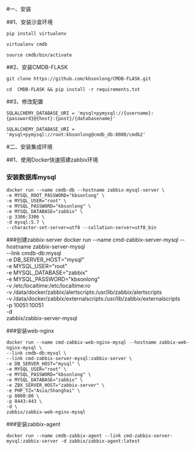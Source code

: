#一、安装

##1、安装沙盒环境

    pip install virtualenv

    virtualenv cmdb

    source cmdb/bin/activate

##2、安装CMDB-FLASK

    git clone https://github.com/kbsonlong/CMDB-FLASK.git

    cd  CMDB-FLASK && pip install -r requirements.txt

##3、修改配置

    SQLALCHEMY_DATABASE_URI = 'mysql+pymysql://{username}:{password}@{host}:{post}/{databasename}'

    SQLALCHEMY_DATABASE_URI = 'mysql+pymysql://root:kbsonlong@cmdb_db:8080/cmdb2'

#二、安装集成环境

##1、使用Docker快速搭建zabbix环境

### 安装数据库mysql
    docker run --name cmdb-db --hostname zabbix-mysql-server \
    -e MYSQL_ROOT_PASSWORD="kbsonlong" \
    -e MYSQL_USER="root" \
    -e MYSQL_PASSWORD="kbsonlong" \
    -e MYSQL_DATABASE="zabbix" \
    -p 3306:3306 \
    -d mysql:5.7 \
    --character-set-server=utf8 --collation-server=utf8_bin

###创建zabbix-server
    docker run  --name cmd-zabbix-server-mysql --hostname zabbix-server-mysql \
    --link cmdb-db:mysql \
    -e DB_SERVER_HOST="mysql" \
    -e MYSQL_USER="root" \
    -e MYSQL_DATABASE="zabbix" \
    -e MYSQL_PASSWORD="kbsonlong" \
    -v /etc/localtime:/etc/localtime:ro \
    -v /data/docker/zabbix/alertscripts:/usr/lib/zabbix/alertscripts \
    -v /data/docker/zabbix/externalscripts:/usr/lib/zabbix/externalscripts \
    -p 10051:10051 \
    -d \
    zabbix/zabbix-server-mysql

###安装web-nginx

    docker run --name cmd-zabbix-web-nginx-mysql --hostname zabbix-web-nginx-mysql \
    --link cmdb-db:mysql \
    --link cmd-zabbix-server-mysql:zabbix-server \
    -e DB_SERVER_HOST="mysql" \
    -e MYSQL_USER="root" \
    -e MYSQL_PASSWORD="kbsonlong" \
    -e MYSQL_DATABASE="zabbix" \
    -e ZBX_SERVER_HOST="zabbix-server" \
    -e PHP_TZ="Asia/Shanghai" \
    -p 8000:80 \
    -p 8443:443 \
    -d \
    zabbix/zabbix-web-nginx-mysql

###安装zabbix-agent

    docker run --name cmdb-zabbix-agent --link cmd-zabbix-server-mysql:zabbix-server -d zabbix/zabbix-agent:latest
